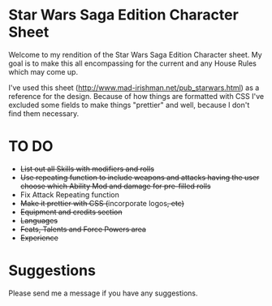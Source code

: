 Star Wars Saga Edition Character Sheet
=======================
Welcome to my rendition of the Star Wars Saga Edition Character sheet. 
My goal is to make this all encompassing for the current and any House Rules which may come up.

I've used this sheet (http://www.mad-irishman.net/pub_starwars.html) as a reference for the design. Because of how things are formatted with CSS I've excluded some fields to make things "prettier" and well, because I don't find them necessary.


TO DO
============
* ~~List out all Skills with modifiers and rolls~~
* ~~Use repeating function to include weapons and attacks having the user choose which Ability Mod and damage for pre-filled rolls~~
* Fix Attack Repeating function
* ~~Make it prettier with CSS (~~incorporate logos~~, etc)~~
* ~~Equipment and credits section~~
* ~~Languages~~
* ~~Feats, Talents and Force Powers area~~
* ~~Experience~~

Suggestions
============
Please send me a message if you have any suggestions.